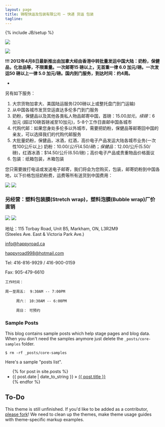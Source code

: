 ```yaml
---
layout: page
title: 锦程快运及包装有限公司 – 快递 货运 包装
tagline: 
---
```

{% include JB/setup %}

![](http://blog.happyroadex.com/images/courier.jpg)

![](http://blog.happyroadex.com/images/ex_prices.jpg)

**!!! 2012年4月8日最新推出由加拿大经由香港中转批量发运中国大陆：奶粉，保健品，化妆品等，不限重量。一次邮寄15 磅以上，无首重一律 6.0 加元/磅。一次发运50 磅以上一律 5.0 加元/磅。国内到门服务，到达时间：约4周。**

-

另有如下服务：

1. 大宗货物加拿大、美国陆运服务(200磅以上或整托盘门到门运输)<br />
2. 从中国各城市发货空运直达多伦多门到门服务<br />
3. 奶粉，保健品以及其他各类私人物品邮寄中国，首磅：$15.00 加元，续磅：$6 加元 (超过10磅首磅减至10加元)，5-8个工作日直邮中国各城市<br />
4. 代购代邮：如果您身处多伦多以外城市，需要把奶粉，保健品等邮寄回中国的亲友，可以选择我们的代购代邮服务<br />
5. 大批量奶粉，保健品，冰酒，红酒，高价电子产品发运大陆各城市业务(一次性100公斤以上) 奶粉：$10.00/公斤(4.50/磅)；保健品：$12.00/公斤(5.50/磅)，红酒冰酒：$14.50/公斤(6.50/磅)；高价电子产品或贵重物品价格面议<br />
6. 包装：纸箱包装，木箱包装<br />

您只需要拨打电话或发送电子邮寄，我们将会为您购买，包装，邮寄奶粉到中国各地，以下价格包括奶粉费，运费等所有送货到中国费用：

![](http://blog.happyroadex.com/images/similac.jpg) 
![](http://blog.happyroadex.com/images/enfamil.jpg)

### 另经营：塑料包装膜(Stretch wrap)，塑料泡膜(Bubble wrap)厂价直销

![](http://blog.happyroadex.com/images/stretch_wrap.jpg) ![](http://blog.happyroadex.com/images/bubble_wrap.jpg)


地址：115 Torbay Road, Unit B5, Markham, ON, L3R2M9<br />
(Steeles Ave. East & Victoria Park Ave.)

[info@happyroad.ca](mailto:info@happyroad.ca)

[happyroad998@hotmail.com](mailto:happyroad998@hotmail.com)

Tel: 416-816-9929 / 416-900-0159

Fax: 905-479-6610



    工作时间：

    周一至周五:  9:30AM -- 7:00PM

         周六： 10:30AM -- 6:00PM

         周日： 可预约

### Sample Posts

This blog contains sample posts which help stage pages and blog data.
When you don't need the samples anymore just delete the `_posts/core-samples` folder.

    $ rm -rf _posts/core-samples

Here's a sample "posts list".

<ul class="posts">
  {% for post in site.posts %}
    <li><span>{{ post.date | date_to_string }}</span> &raquo; <a href="{{ BASE_PATH }}{{ post.url }}">{{ post.title }}</a></li>
  {% endfor %}
</ul>

## To-Do

This theme is still unfinished. If you'd like to be added as a contributor, [please fork](http://github.com/plusjade/jekyll-bootstrap)!
We need to clean up the themes, make theme usage guides with theme-specific markup examples.


